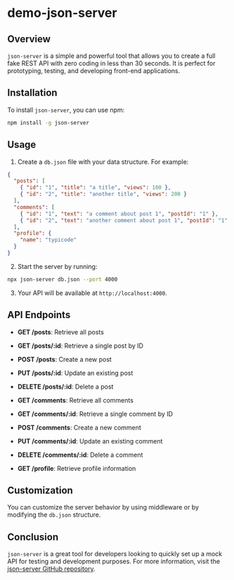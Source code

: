 # demo-json-server

## Overview

`json-server` is a simple and powerful tool that allows you to create a full fake REST API with zero coding in less than 30 seconds. It is perfect for prototyping, testing, and developing front-end applications.

## Installation

To install `json-server`, you can use npm:

```bash
npm install -g json-server
```

## Usage

1. Create a `db.json` file with your data structure. For example:

```json
{
  "posts": [
    { "id": "1", "title": "a title", "views": 100 },
    { "id": "2", "title": "another title", "views": 200 }
  ],
  "comments": [
    { "id": "1", "text": "a comment about post 1", "postId": "1" },
    { "id": "2", "text": "another comment about post 1", "postId": "1" }
  ],
  "profile": {
    "name": "typicode"
  }
}
```

2. Start the server by running:

```bash
npx json-server db.json --port 4000
```

3. Your API will be available at `http://localhost:4000`.

## API Endpoints

- **GET /posts**: Retrieve all posts
- **GET /posts/:id**: Retrieve a single post by ID
- **POST /posts**: Create a new post
- **PUT /posts/:id**: Update an existing post
- **DELETE /posts/:id**: Delete a post

- **GET /comments**: Retrieve all comments
- **GET /comments/:id**: Retrieve a single comment by ID
- **POST /comments**: Create a new comment
- **PUT /comments/:id**: Update an existing comment
- **DELETE /comments/:id**: Delete a comment

- **GET /profile**: Retrieve profile information

## Customization

You can customize the server behavior by using middleware or by modifying the `db.json` structure.

## Conclusion

`json-server` is a great tool for developers looking to quickly set up a mock API for testing and development purposes. For more information, visit the [json-server GitHub repository](https://github.com/typicode/json-server).
